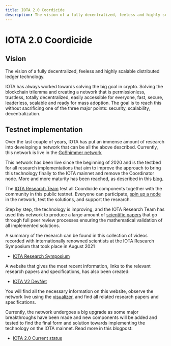 ```yaml
---
title: IOTA 2.0 Coordicide
description: The vision of a fully decentralized, feeless and highly scalable DLT.
---
```


# IOTA 2.0 Coordicide

## Vision

The vision of a fully decentralized, feeless and highly scalable distributed ledger technology.

IOTA has always worked towards solving the big goal in crypto. Solving the blockchain trilemma and creating a network that is permissionless, trustless, totally decentralized, easily accessible for everyone, fast, secure, leaderless, scalable and ready for mass adoption. The goal is to reach this without sacrificing one of the three major points: security, scalability, decentralization.

## Testnet implementation

Over the last couple of years, IOTA has put an immense amount of research into developing a network that can be all the above described. Currently, this network is live in the [GoShimmer network](/goshimmer/welcome)

This network has been live since the beginning of 2020 and is the testbed for all research implementations that aim to improve the approach to bring this technology finally to the IOTA mainnet and remove the Coordinator node. More and more maturity has been reached, as described in this [blog.](https://blog.iota.org/path-towards-full-decentralization-with-iota-2-0/)

The [IOTA Research Team](/research/research-outline) test all Coordicide components together with the community in this public testnet. Everyone can participate, [spin up a node](/goshimmer/tutorials/setup) in the network, test the solutions, and support the research.

Step by step, the technology is improving, and the IOTA Research Team has used this network to produce a large amount of [scientific papers](/research/research-papers) that go through full peer review processes ensuring the mathematical validation of all implemented solutions.

A summary of the research can be found in this collection of videos recorded with internationally renowned scientists at the IOTA Research Symposium that took place in August 2021

- [IOTA Research Symposium](https://www.youtube.com/playlist?list=PLMbc46iGTB_Q7KAFXnQTFOn5keU2yDOXU)

A website that gives the most recent information, links to the relevant research papers and specifications, has also been created:

- [IOTA V2 DevNet](https://v2.iota.org/)

You will find all the necessary information on this website, observe the network live using the [visualizer](https://v2.iota.org/visualizer), and find all related research papers and specifications.

Currently, the network undergoes a big upgrade as some major breakthroughs have been made and new components will be added and tested to find the final form and solution towards implementing the technology on the IOTA mainnet. Read more in this blogpost:

- [IOTA 2.0 Current status](https://blog.iota.org/iota-2-0-details-on-current-status-and-outlook/)
